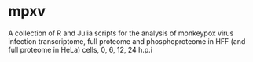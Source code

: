 # mpxv

A collection of R and Julia scripts for the analysis of monkeypox virus infection transcriptome, full proteome and phosphoproteome in HFF (and full proteome in HeLa) cells, 0, 6, 12, 24 h.p.i

